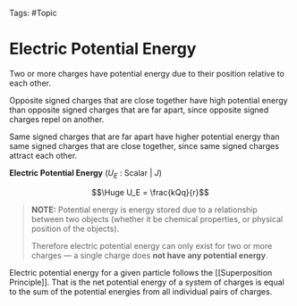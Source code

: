 Tags: #Topic 

# Electric Potential Energy

Two or more charges have potential energy due to their position relative to each other.

Opposite signed charges that are close together have high potential energy than opposite signed charges that are far apart, since opposite signed charges repel on another.

Same signed charges that are far apart have higher potential energy than same signed charges that are close together, since same signed charges attract each other.

**Electric Potential Energy** ($U_E$ : Scalar | $J$)

$$\Huge U_E = \frac{kQq}{r}$$

> **NOTE:**
> Potential energy is energy stored due to a relationship between two objects (whether it be chemical properties, or physical position of the objects). 
> 
> Therefore electric potential energy can only exist for two or more charges &mdash; a single charge does **not have any potential energy**.

Electric potential energy for a given particle follows the [[Superposition Principle]]. That is the net potential energy of a system of charges is equal to the sum of the potential energies from all individual pairs of charges.